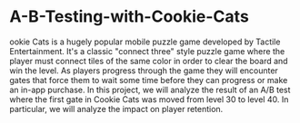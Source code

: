 # A-B-Testing-with-Cookie-Cats
ookie Cats is a hugely popular mobile puzzle game developed by Tactile Entertainment. It's a classic "connect three" style puzzle game where the player must connect tiles of the same color in order to clear the board and win the level.  As players progress through the game they will encounter gates that force them to wait some time before they can progress or make an in-app purchase. In this project, we will analyze the result of an A/B test where the first gate in Cookie Cats was moved from level 30 to level 40. In particular, we will analyze the impact on player retention.
